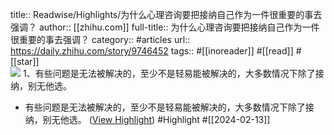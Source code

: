 title:: Readwise/Highlights/为什么心理咨询要把接纳自己作为一件很重要的事去强调？
author:: [[zhihu.com]]
full-title:: 为什么心理咨询要把接纳自己作为一件很重要的事去强调？
category:: #articles
url:: https://daily.zhihu.com/story/9746452
tags:: #[[inoreader]] #[[read]] #[[star]]  
![](https://readwise-assets.s3.amazonaws.com/static/images/article3.5c705a01b476.png)
1、有些问题是无法被解决的，至少不是轻易能被解决的，大多数情况下除了接纳，别无他选。

- 有些问题是无法被解决的，至少不是轻易能被解决的，大多数情况下除了接纳，别无他选。 ([View Highlight](https://read.readwise.io/read/01hph4wercm5d4p0fk6bt1e8s9)) #Highlight #[[2024-02-13]]